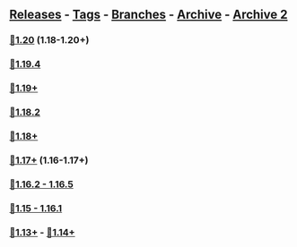 ## [Releases](https://github.com/InfamousMusicify/Flying-Raijin/releases/) - [Tags](https://github.com/InfamousMusicify/Flying-Raijin/tags/) - [Branches](https://github.com/InfamousMusicify/Flying-Raijin/branches) - [Archive](https://github.com/InfamousMusicify/Flying-Raijin/releases/tag/Archive) - [Archive 2](https://github.com/InfamousMusicify/Flying-Raijin/releases/tag/Archive2)        


### [🔗1.20](https://github.com/InfamousMusicify/Flying-Raijin/releases/download/1.20/Raijin_V11.9.7-1.20.zip) (1.18-1.20+)     

### [🔗1.19.4](https://github.com/InfamousMusicify/Flying-Raijin/releases/download/1.19/Raijin_V11.8.1-1.19.4.zip)    
### [🔗1.19+](https://github.com/InfamousMusicify/Flying-Raijin/releases/download/1.19/Raijin_V11.8.1-1.19.zip)  

### [🔗1.18.2](https://github.com/InfamousMusicify/Flying-Raijin/releases/download/1.18.2/Raijin_V11.8.1-1.18.2.zip) 
### [🔗1.18+](https://github.com/InfamousMusicify/Flying-Raijin/releases/download/1.18/Raijin_V11.8.1-1.18.zip)
     
### [🔗1.17+](https://github.com/InfamousMusicify/Flying-Raijin/releases/download/1.17/Raijin_V11.8.n1-1.17.zip) (1.16-1.17+)   

### [🔗1.16.2 - 1.16.5](https://github.com/InfamousMusicify/Flying-Raijin/releases/download/1.16.2/Raijin_V11.8.n1-1.16.zip)   

### [🔗1.15 - 1.16.1](https://github.com/InfamousMusicify/Flying-Raijin/releases/download/1.15%E2%80%931.16.1/Raijin_V11.8.n2-1.15-16.zip)   

### [🔗1.13+](https://github.com/InfamousMusicify/Flying-Raijin/releases/download/1.13%E2%80%931.14/Raijin_V11.8.n4-1.13.zip) - [🔗1.14+](https://github.com/InfamousMusicify/Flying-Raijin/releases/download/1.13%E2%80%931.14/Raijin_V11.8.n3-1.14.zip)  
